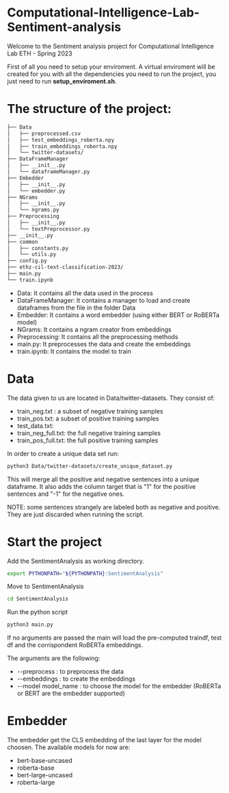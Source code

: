 # Computational-Intelligence-Lab-Sentiment-analysis
Welcome to the Sentiment analysis project for Computational Intelligence Lab ETH - Spring 2023

First of all you need to setup your enviroment. A virtual enviroment will be created for you with all the dependencies you need to run the project, you just need to run **setup_enviroment.sh**.

# The structure of the project:
```bash
├── Data
│   ├── preprocessed.csv
│   ├── test_embeddings_roberta.npy
│   ├── train_embeddings_roberta.npy
│   └── twitter-datasets/
├── DataFrameManager
│   ├── __init__.py
│   └── dataframeManager.py
├── Embedder
│   ├── __init__.py
│   └── embedder.py
├── NGrams
│   ├── __init__.py
│   └── ngrams.py
├── Preprocessing
│   ├── __init__.py
│   └── textPreprocessor.py
├── __init__.py
├── common
│   ├── constants.py
│   └── utils.py
├── config.py
├── ethz-cil-text-classification-2023/
├── main.py
└── train.ipynb
```

- Data: It contains all the data used in the process
- DataFrameManager: It contains a manager to load and create dataframes from the file in the folder Data
- Embedder: It contains a word embedder (using either BERT or RoBERTa model)
- NGrams: It contains a ngram creator from embeddings
- Preprocessing: It contains all the preprocessing methods
- main.py: It preprocesses the data and create the embeddings
- train.ipynb: It contains the model to train

# Data
The data given to us are located in Data/twitter-datasets. They consist of:
- train_neg.txt :  a subset of negative training samples
- train_pos.txt: a subset of positive training samples
- test_data.txt:
- train_neg_full.txt: the full negative training samples
- train_pos_full.txt: the full positive training samples

In order to create a unique data set run:

```bash
python3 Data/twitter-datasets/create_unique_dataset.py
```

This will merge all the positive and negative sentences into a unique dataframe. It also adds the column target that is "1" for the positive sentences and "-1" for the negative ones.

NOTE: some sentences strangely are labeled both as negative and positive. They are just discarded when running the script.

# Start the project
Add the SentimentAnalysis as working directory.

```bash
export PYTHONPATH="${PYTHONPATH}:SentimentAnalysis" 
```

Move to SentimentAnalysis

```bash
cd SentimentAnalysis 
```

Run the python script

```bash
python3 main.py
```
If no arguments are passed the main will load the pre-computed traindf, test df and the corrispondent RoBERTa embeddings.

The arguments are the following:

- --preprocess : to preprocess the data
- --embeddings : to create the embeddings
- --model model_name : to choose the model for the embedder (RoBERTa or BERT are the embedder supported)

# Embedder
The embedder get the CLS embedding of the last layer for the model choosen. The available models for now are:

- bert-base-uncased
- roberta-base
- bert-large-uncased
- roberta-large

